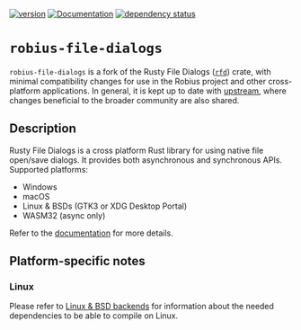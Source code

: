 [![version](https://img.shields.io/crates/v/rfd.svg)](https://crates.io/crates/rfd)
[![Documentation](https://docs.rs/rfd/badge.svg)](https://docs.rs/rfd)
[![dependency status](https://deps.rs/crate/rfd/0.15.1/status.svg)](https://deps.rs/crate/rfd/0.15.1)

# `robius-file-dialogs`

`robius-file-dialogs` is a fork of the Rusty File Dialogs ([`rfd`](https://crates.io/crates/rfd)) crate, with minimal compatibility changes for use in the Robius project and other cross-platform applications.
In general, it is kept up to date with [upstream](https://github.com/PolyMeilex/rfd), where changes beneficial to the broader community are also shared.

## Description

Rusty File Dialogs is a cross platform Rust library for using native file open/save dialogs.
It provides both asynchronous and synchronous APIs. Supported platforms:

  * Windows
  * macOS
  * Linux & BSDs (GTK3 or XDG Desktop Portal)
  * WASM32 (async only)

Refer to the [documentation](https://docs.rs/rfd) for more details.

## Platform-specific notes

### Linux

Please refer to [Linux & BSD backends](https://docs.rs/rfd/latest/rfd/#linux--bsd-backends) for information about the needed dependencies to be able to compile on Linux.
